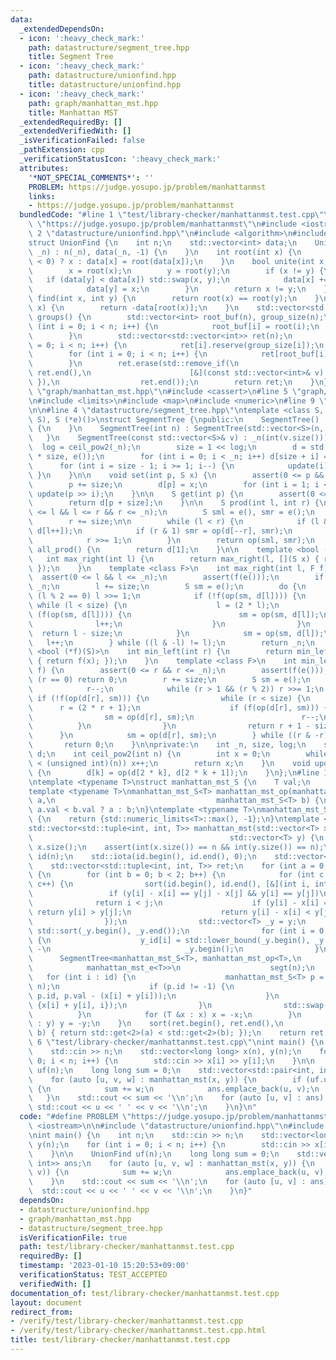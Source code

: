 ```yaml
---
data:
  _extendedDependsOn:
  - icon: ':heavy_check_mark:'
    path: datastructure/segment_tree.hpp
    title: Segment Tree
  - icon: ':heavy_check_mark:'
    path: datastructure/unionfind.hpp
    title: datastructure/unionfind.hpp
  - icon: ':heavy_check_mark:'
    path: graph/manhattan_mst.hpp
    title: Manhattan MST
  _extendedRequiredBy: []
  _extendedVerifiedWith: []
  _isVerificationFailed: false
  _pathExtension: cpp
  _verificationStatusIcon: ':heavy_check_mark:'
  attributes:
    '*NOT_SPECIAL_COMMENTS*': ''
    PROBLEM: https://judge.yosupo.jp/problem/manhattanmst
    links:
    - https://judge.yosupo.jp/problem/manhattanmst
  bundledCode: "#line 1 \"test/library-checker/manhattanmst.test.cpp\"\n#define PROBLEM\
    \ \"https://judge.yosupo.jp/problem/manhattanmst\"\n#include <iostream>\n\n#line\
    \ 2 \"datastructure/unionfind.hpp\"\n#include <algorithm>\n#include <vector>\n\
    struct UnionFind {\n    int n;\n    std::vector<int> data;\n    UnionFind(int\
    \ _n) : n(_n), data(_n, -1) {\n    }\n    int root(int x) {\n        return (data[x]\
    \ < 0) ? x : data[x] = root(data[x]);\n    }\n    bool unite(int x, int y) {\n\
    \        x = root(x);\n        y = root(y);\n        if (x != y) {\n         \
    \   if (data[y] < data[x]) std::swap(x, y);\n            data[x] += data[y];\n\
    \            data[y] = x;\n        }\n        return x != y;\n    }\n    bool\
    \ find(int x, int y) {\n        return root(x) == root(y);\n    }\n    int size(int\
    \ x) {\n        return -data[root(x)];\n    }\n    std::vector<std::vector<int>>\
    \ groups() {\n        std::vector<int> root_buf(n), group_size(n);\n        for\
    \ (int i = 0; i < n; i++) {\n            root_buf[i] = root(i);\n            group_size[root_buf[i]]++;\n\
    \        }\n        std::vector<std::vector<int>> ret(n);\n        for (int i\
    \ = 0; i < n; i++) {\n            ret[i].reserve(group_size[i]);\n        }\n\
    \        for (int i = 0; i < n; i++) {\n            ret[root_buf[i]].push_back(i);\n\
    \        }\n        ret.erase(std::remove_if(\n                      ret.begin(),\
    \ ret.end(),\n                      [&](const std::vector<int>& v) { return v.empty();\
    \ }),\n                  ret.end());\n        return ret;\n    }\n};\n#line 3\
    \ \"graph/manhattan_mst.hpp\"\n#include <cassert>\n#line 5 \"graph/manhattan_mst.hpp\"\
    \n#include <limits>\n#include <map>\n#include <numeric>\n#line 9 \"graph/manhattan_mst.hpp\"\
    \n\n#line 4 \"datastructure/segment_tree.hpp\"\ntemplate <class S, S (*op)(S,\
    \ S), S (*e)()>\nstruct SegmentTree {\npublic:\n    SegmentTree() : SegmentTree(0)\
    \ {\n    }\n    SegmentTree(int n) : SegmentTree(std::vector<S>(n, e())) {\n \
    \   }\n    SegmentTree(const std::vector<S>& v) : _n(int(v.size())) {\n      \
    \  log = ceil_pow2(_n);\n        size = 1 << log;\n        d = std::vector<S>(2\
    \ * size, e());\n        for (int i = 0; i < _n; i++) d[size + i] = v[i];\n  \
    \      for (int i = size - 1; i >= 1; i--) {\n            update(i);\n       \
    \ }\n    }\n\n    void set(int p, S x) {\n        assert(0 <= p && p < _n);\n\
    \        p += size;\n        d[p] = x;\n        for (int i = 1; i <= log; i++)\
    \ update(p >> i);\n    }\n\n    S get(int p) {\n        assert(0 <= p && p < _n);\n\
    \        return d[p + size];\n    }\n\n    S prod(int l, int r) {\n        assert(0\
    \ <= l && l <= r && r <= _n);\n        S sml = e(), smr = e();\n        l += size;\n\
    \        r += size;\n\n        while (l < r) {\n            if (l & 1) sml = op(sml,\
    \ d[l++]);\n            if (r & 1) smr = op(d[--r], smr);\n            l >>= 1;\n\
    \            r >>= 1;\n        }\n        return op(sml, smr);\n    }\n\n    S\
    \ all_prod() {\n        return d[1];\n    }\n\n    template <bool (*f)(S)>\n \
    \   int max_right(int l) {\n        return max_right(l, [](S x) { return f(x);\
    \ });\n    }\n    template <class F>\n    int max_right(int l, F f) {\n      \
    \  assert(0 <= l && l <= _n);\n        assert(f(e()));\n        if (l == _n) return\
    \ _n;\n        l += size;\n        S sm = e();\n        do {\n            while\
    \ (l % 2 == 0) l >>= 1;\n            if (!f(op(sm, d[l]))) {\n               \
    \ while (l < size) {\n                    l = (2 * l);\n                    if\
    \ (f(op(sm, d[l]))) {\n                        sm = op(sm, d[l]);\n          \
    \              l++;\n                    }\n                }\n              \
    \  return l - size;\n            }\n            sm = op(sm, d[l]);\n         \
    \   l++;\n        } while ((l & -l) != l);\n        return _n;\n    }\n\n    template\
    \ <bool (*f)(S)>\n    int min_left(int r) {\n        return min_left(r, [](S x)\
    \ { return f(x); });\n    }\n    template <class F>\n    int min_left(int r, F\
    \ f) {\n        assert(0 <= r && r <= _n);\n        assert(f(e()));\n        if\
    \ (r == 0) return 0;\n        r += size;\n        S sm = e();\n        do {\n\
    \            r--;\n            while (r > 1 && (r % 2)) r >>= 1;\n           \
    \ if (!f(op(d[r], sm))) {\n                while (r < size) {\n              \
    \      r = (2 * r + 1);\n                    if (f(op(d[r], sm))) {\n        \
    \                sm = op(d[r], sm);\n                        r--;\n          \
    \          }\n                }\n                return r + 1 - size;\n      \
    \      }\n            sm = op(d[r], sm);\n        } while ((r & -r) != r);\n \
    \       return 0;\n    }\n\nprivate:\n    int _n, size, log;\n    std::vector<S>\
    \ d;\n    int ceil_pow2(int n) {\n        int x = 0;\n        while ((1U << x)\
    \ < (unsigned int)(n)) x++;\n        return x;\n    }\n    void update(int k)\
    \ {\n        d[k] = op(d[2 * k], d[2 * k + 1]);\n    }\n};\n#line 11 \"graph/manhattan_mst.hpp\"\
    \ntemplate <typename T>\nstruct manhattan_mst_S {\n    T val;\n    int id;\n};\n\
    template <typename T>\nmanhattan_mst_S<T> manhattan_mst_op(manhattan_mst_S<T>\
    \ a,\n                                    manhattan_mst_S<T> b) {\n    return\
    \ a.val < b.val ? a : b;\n}\ntemplate <typename T>\nmanhattan_mst_S<T> manhattan_mst_e()\
    \ {\n    return {std::numeric_limits<T>::max(), -1};\n}\ntemplate <typename T>\n\
    std::vector<std::tuple<int, int, T>> manhattan_mst(std::vector<T> x,\n       \
    \                                            std::vector<T> y) {\n    int n =\
    \ x.size();\n    assert(int(x.size()) == n && int(y.size()) == n);\n    std::vector<int>\
    \ id(n);\n    std::iota(id.begin(), id.end(), 0);\n    std::vector<int> y_id(n);\n\
    \    std::vector<std::tuple<int, int, T>> ret;\n    for (int a = 0; a < 2; a++)\
    \ {\n        for (int b = 0; b < 2; b++) {\n            for (int c = 0; c < 2;\
    \ c++) {\n                sort(id.begin(), id.end(), [&](int i, int j) {\n   \
    \                 if (y[i] - x[i] == y[j] - x[j] && y[i] == y[j])\n          \
    \              return i < j;\n                    if (y[i] - x[i] == y[j] - x[j])\
    \ return y[i] > y[j];\n                    return y[i] - x[i] < y[j] - x[j];\n\
    \                });\n                std::vector<T> _y = y;\n               \
    \ std::sort(_y.begin(), _y.end());\n                for (int i = 0; i < n; i++)\
    \ {\n                    y_id[i] = std::lower_bound(_y.begin(), _y.end(), y[i])\
    \ -\n                              _y.begin();\n                }\n          \
    \      SegmentTree<manhattan_mst_S<T>, manhattan_mst_op<T>,\n                \
    \            manhattan_mst_e<T>>\n                    segt(n);\n             \
    \   for (int i : id) {\n                    manhattan_mst_S<T> p = segt.prod(y_id[i],\
    \ n);\n                    if (p.id != -1) {\n                        ret.emplace_back(i,\
    \ p.id, p.val - (x[i] + y[i]));\n                    }\n                    segt.set(y_id[i],\
    \ {x[i] + y[i], i});\n                }\n                std::swap(x, y);\n  \
    \          }\n            for (T &x : x) x = -x;\n        }\n        for (T &y\
    \ : y) y = -y;\n    }\n    sort(ret.begin(), ret.end(),\n         [](auto a, auto\
    \ b) { return std::get<2>(a) < std::get<2>(b); });\n    return ret;\n}\n#line\
    \ 6 \"test/library-checker/manhattanmst.test.cpp\"\nint main() {\n    int n;\n\
    \    std::cin >> n;\n    std::vector<long long> x(n), y(n);\n    for (int i =\
    \ 0; i < n; i++) {\n        std::cin >> x[i] >> y[i];\n    }\n\n    UnionFind\
    \ uf(n);\n    long long sum = 0;\n    std::vector<std::pair<int, int>> ans;\n\
    \    for (auto [u, v, w] : manhattan_mst(x, y)) {\n        if (uf.unite(u, v))\
    \ {\n            sum += w;\n            ans.emplace_back(u, v);\n        }\n \
    \   }\n    std::cout << sum << '\\n';\n    for (auto [u, v] : ans) {\n       \
    \ std::cout << u << ' ' << v << '\\n';\n    }\n}\n"
  code: "#define PROBLEM \"https://judge.yosupo.jp/problem/manhattanmst\"\n#include\
    \ <iostream>\n\n#include \"datastructure/unionfind.hpp\"\n#include \"graph/manhattan_mst.hpp\"\
    \nint main() {\n    int n;\n    std::cin >> n;\n    std::vector<long long> x(n),\
    \ y(n);\n    for (int i = 0; i < n; i++) {\n        std::cin >> x[i] >> y[i];\n\
    \    }\n\n    UnionFind uf(n);\n    long long sum = 0;\n    std::vector<std::pair<int,\
    \ int>> ans;\n    for (auto [u, v, w] : manhattan_mst(x, y)) {\n        if (uf.unite(u,\
    \ v)) {\n            sum += w;\n            ans.emplace_back(u, v);\n        }\n\
    \    }\n    std::cout << sum << '\\n';\n    for (auto [u, v] : ans) {\n      \
    \  std::cout << u << ' ' << v << '\\n';\n    }\n}"
  dependsOn:
  - datastructure/unionfind.hpp
  - graph/manhattan_mst.hpp
  - datastructure/segment_tree.hpp
  isVerificationFile: true
  path: test/library-checker/manhattanmst.test.cpp
  requiredBy: []
  timestamp: '2023-01-10 15:20:53+09:00'
  verificationStatus: TEST_ACCEPTED
  verifiedWith: []
documentation_of: test/library-checker/manhattanmst.test.cpp
layout: document
redirect_from:
- /verify/test/library-checker/manhattanmst.test.cpp
- /verify/test/library-checker/manhattanmst.test.cpp.html
title: test/library-checker/manhattanmst.test.cpp
---
```

